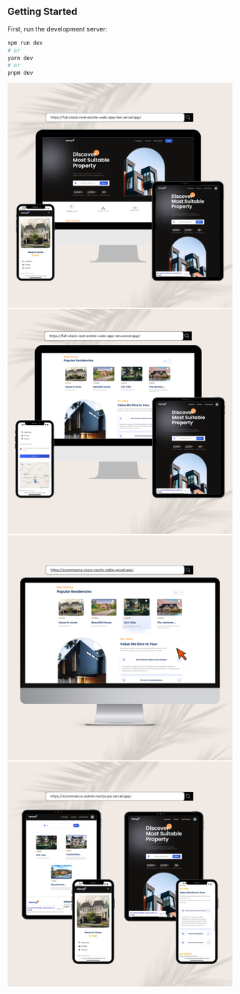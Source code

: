 ## Getting Started

First, run the development server:

```bash
npm run dev
# or
yarn dev
# or
pnpm dev
```

![plot](client/public/readme/1.png)
![plot](client/public/readme/2.png)
![plot](client/public/readme/3.png)
![plot](client/public/readme/4.png)
